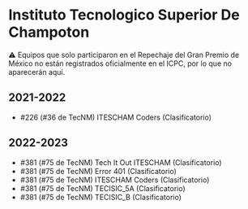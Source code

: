 # Instituto Tecnologico Superior De Champoton

:warning: Equipos que solo participaron en el Repechaje del Gran Premio de México no están registrados oficialmente en el ICPC, por lo que no aparecerán aquí.

## 2021-2022

- #226 (#36 de TecNM) ITESCHAM Coders (Clasificatorio)

## 2022-2023

- #381 (#75 de TecNM) Tech It Out ITESCHAM (Clasificatorio)
- #381 (#75 de TecNM) Error 401 (Clasificatorio)
- #381 (#75 de TecNM) ITESCHAM Coders (Clasificatorio)
- #381 (#75 de TecNM) TECISIC_5A (Clasificatorio)
- #381 (#75 de TecNM) TECISIC_B (Clasificatorio)


